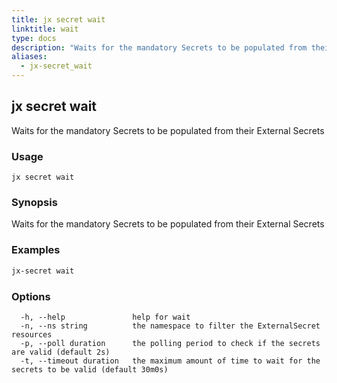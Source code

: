 ```yaml
---
title: jx secret wait
linktitle: wait
type: docs
description: "Waits for the mandatory Secrets to be populated from their External Secrets"
aliases:
  - jx-secret_wait
---
```


## jx secret wait

Waits for the mandatory Secrets to be populated from their External Secrets

### Usage

```
jx secret wait
```

### Synopsis

Waits for the mandatory Secrets to be populated from their External Secrets

### Examples

  ```bash
  jx-secret wait

  ```
### Options

```
  -h, --help               help for wait
  -n, --ns string          the namespace to filter the ExternalSecret resources
  -p, --poll duration      the polling period to check if the secrets are valid (default 2s)
  -t, --timeout duration   the maximum amount of time to wait for the secrets to be valid (default 30m0s)
```

